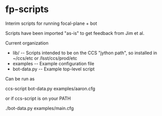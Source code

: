 # fp-scripts
Interim scripts for running focal-plane + bot

Scripts have been imported "as-is" to get feedback from Jim et al.

Current organization

* lib/         -- Scripts intended to be on the CCS "jython path", so installed in ~/ccs/etc or /lsst/ccs/prod/etc
* examples     -- Example configuration file
* bot-data.py  -- Example top-level script

Can be run as

ccs-script bot-data.py examples/aaron.cfg    

or if ccs-script is on your PATH

./bot-data.py examples/main.cfg

